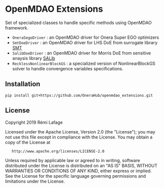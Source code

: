 # OpenMDAO Extensions

Set of specialized classes to handle specific methods using OpenMDAO framework.

* <code>OneraSegoDriver</code> : an OpenMDAO driver for Onera Super EGO optimizers 
* <code>SmtDoeDriver</code> : an OpenMDAO driver for LHS DoE from surrogate library [SMT](https://smt.readthedocs.io/en/latest/)
* <code>SalibDoeDriver</code> : an OpenMDAO driver for Morris DoE from sensitive anaysis library [SALib](https://salib.readthedocs.io/en/latest/)
* <code>RecklessNonlinearBlockGS</code> : a specialized version of NonlinearBlockGS solver to handle convergence variables specifications.

## Installation
```
pip install git+https://github.com/OneraHub/openmdao_extensions.git
```

## License

   Copyright 2019 Rémi Lafage

   Licensed under the Apache License, Version 2.0 (the "License");
   you may not use this file except in compliance with the License.
   You may obtain a copy of the License at

       http://www.apache.org/licenses/LICENSE-2.0

   Unless required by applicable law or agreed to in writing, software
   distributed under the License is distributed on an "AS IS" BASIS,
   WITHOUT WARRANTIES OR CONDITIONS OF ANY KIND, either express or implied.
   See the License for the specific language governing permissions and
   limitations under the License.

